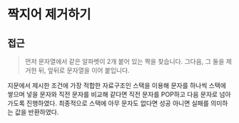 # 짝지어 제거하기

## 접근

> 먼저 문자열에서 같은 알파벳이 2개 붙어 있는 짝을 찾습니다. 그다음, 그 둘을 제거한 뒤, 앞뒤로 문자열을 이어 붙입니다.

지문에서 제시한 조건에 가장 적합한 자료구조인 스택을 이용해 문자를 하나씩 스택에 쌓으며 넣을 문자와 직전 문자를 비교해 같다면 직전 문자를 POP하고 다음 문자로 넘아가도록 진행하였다. 최종적으로 스택에 아무 문자도 없다면 성공 아니면 실패를 의미하는 값을 반환하였다.
